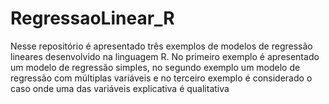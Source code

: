 # RegressaoLinear_R
Nesse repositório é apresentado três exemplos de modelos de regressão lineares desenvolvido na linguagem R. No primeiro exemplo é apresentado um modelo de regressão simples, no segundo exemplo um modelo de regressão com múltiplas variáveis e no terceiro exemplo é considerado o caso onde uma das variáveis explicativa é qualitativa
